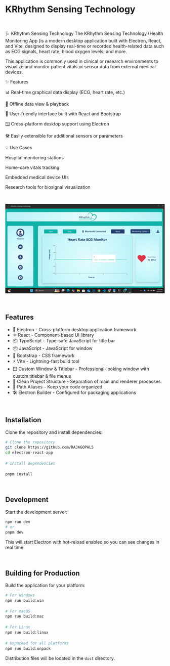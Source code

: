 # KRhythm Sensing Technology

<br />

🩺 KRhythm Sensing Technology
The KRhythm Sensing Technology  (Health Monitoring App )is a modern desktop application built with Electron, React, and Vite, designed to display real-time or recorded health-related data such as ECG signals, heart rate, blood oxygen levels, and more.

This application is commonly used in clinical or research environments to visualize and monitor patient vitals or sensor data from external medical devices.




✨ Features

📊 Real-time graphical data display (ECG, heart rate, etc.)

📁 Offline data view & playback

🧠 User-friendly interface built with React and Bootstrap

🪟 Cross-platform desktop support using Electron

🛠️ Easily extensible for additional sensors or parameters




💡 Use Cases

Hospital monitoring stations

Home-care vitals tracking

Embedded medical device UIs

Research tools for biosignal visualization


<br />

<p align="center">
    <img src="app/assets/preview.png" target="_blank" />
</p>



<br />

## Features

- 🚀 Electron - Cross-platform desktop application framework
- ⚛️ React - Component-based UI library
- 📦 TypeScript - Type-safe JavaScript for title bar
- 📦 JavaScript - JavaScript for window 
- 🎨 Bootstrap - CSS framework
- ⚡ Vite - Lightning-fast build tool
- 🪟 Custom Window & Titlebar - Professional-looking window with custom titlebar & file menus
- 📐 Clean Project Structure - Separation of main and renderer processes
- 🧩 Path Aliases – Keep your code organized
- 🛠️ Electron Builder - Configured for packaging applications

<br />




## Installation

Clone the repository and install dependencies:

```bash
# Clone the repository
git clone https://github.com/RAJAGOPAL5
cd electron-react-app

# Install dependencies

pnpm install

```

<br />

## Development

Start the development server:

```bash
npm run dev
# or
pnpm dev

```

This will start Electron with hot-reload enabled so you can see changes in real time.

<br />

## Building for Production

Build the application for your platform:

```bash
# For Windows
npm run build:win

# For macOS
npm run build:mac

# For Linux
npm run build:linux

# Unpacked for all platforms
npm run build:unpack
```

Distribution files will be located in the `dist` directory.

<br />

